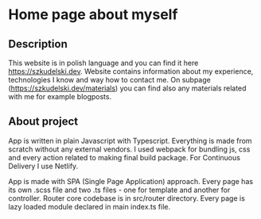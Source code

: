 # Home page about myself

## Description
This website is in polish language and you can find it here https://szkudelski.dev. 
Website contains information about my experience, technologies I know and way how to contact me. 
On subpage (https://szkudelski.dev/materials) you can find also any materials related with me for example blogposts.

## About project

App is written in plain Javascript with Typescript. Everything is made from scratch without any external vendors. 
I used webpack for bundling js, css and every action related to making final build package. For Continuous Delivery I use Netlify.

App is made with SPA (Single Page Application) approach. Every page has its own .scss file and two .ts files - one for template and another for controller.
Router core codebase is in src/router directory. Every page is lazy loaded module declared in main index.ts file.
